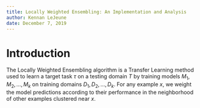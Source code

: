 ```yaml
---
title: Locally Weighted Ensembling: An Implementation and Analysis
author: Kennan LeJeune
date: December 7, 2019
---
```


# Introduction

The Locally Weighted Ensembling algorithm is a Transfer Learning method used to learn a target task $\tau$ on a testing domain $T$ by training models $M_1, M_2, \ldots, M_k$ on training domains $D_1, D_2, \ldots, D_k$.  For any example $x$, we weight the model predictions according to their performance in the neighborhood of other examples clustered near $x$. 
